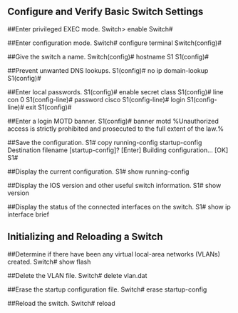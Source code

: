 <h2>Configure and Verify Basic Switch Settings</h2>

##Enter privileged EXEC mode.
    Switch> enable
    Switch#
    
##Enter configuration mode.
    Switch# configure terminal
    Switch(config)#
    
##Give the switch a name.
    Switch(config)# hostname S1
    S1(config)#

##Prevent unwanted DNS lookups.
    S1(config)# no ip domain-lookup
    S1(config)#

##Enter local passwords.
    S1(config)# enable secret class
    S1(config)# line con 0
    S1(config-line)# password cisco
    S1(config-line)# login
    S1(config-line)# exit
    S1(config)#

##Enter a login MOTD banner.
    S1(config)# banner motd %Unauthorized access is strictly prohibited and prosecuted to the full extent of the law.%

##Save the configuration.
    S1# copy running-config startup-config
    Destination filename [startup-config]? [Enter]
    Building configuration...
    [OK]
    S1#

##Display the current configuration.
    S1# show running-config

##Display the IOS version and other useful switch information.
    S1# show version

##Display the status of the connected interfaces on the switch.
    S1# show ip interface brief


<h2>Initializing and Reloading a Switch</h2>

##Determine if there have been any virtual local-area networks (VLANs) created.
    Switch# show flash

##Delete the VLAN file.
    Switch# delete vlan.dat
    
##Erase the startup configuration file.
    Switch# erase startup-config

##Reload the switch.
    Switch# reload



